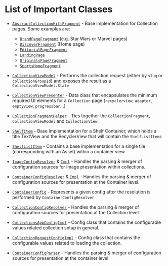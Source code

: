 # List of Important Classes

- [`AbstractCollectionHiltFragment`](https://github.bamtech.co/Android/Dmgz/blob/development/features/collections/src/main/java/com/bamtechmedia/dominguez/collections/AbstractCollectionHiltFragment.kt) - Base implementation for Collection pages. Some examples are:
    - [`BrandPageFragment`](https://github.bamtech.co/Android/Dmgz/blob/development/features/collections/src/main/java/com/bamtechmedia/dominguez/brand/BrandPageFragment.kt) (e.g. Star Wars or Marvel pages)
    - [`DiscoverFragment`](https://github.bamtech.co/Android/Dmgz/blob/development/features/collections/src/main/java/com/bamtechmedia/dominguez/discover/DiscoverFragment.kt) (Home page)
    - [`EditorialPageFragment`](https://github.bamtech.co/Android/Dmgz/blob/development/features/collections/src/main/java/com/bamtechmedia/dominguez/editorial/EditorialPageFragment.kt)
    - [`LandingPage`](https://github.bamtech.co/Android/Dmgz/blob/development/features/collections/src/main/java/com/bamtechmedia/dominguez/landing/LandingPageFragment.kt)
    - [`OriginalsPageFragment`](https://github.bamtech.co/Android/Dmgz/blob/development/features/collections/src/main/java/com/bamtechmedia/dominguez/originals/OriginalsPageFragment.kt)
    - [`SportsHomeFragment`](https://github.bamtech.co/Android/Dmgz/blob/development/features/collections/src/main/java/com/bamtechmedia/dominguez/sports/SportsHomeFragment.kt)

- [`CollectionViewModel`](https://github.bamtech.co/Android/Dmgz/blob/development/features/collectionsApi/src/main/java/com/bamtechmedia/dominguez/collections/CollectionViewModel.kt) - Performs the collection request (either by `slug` or `collectionGroupId`) and exposes the result as a `CollectionViewModel.State`

- [`CollectionViewPresenter`](https://github.bamtech.co/Android/Dmgz/blob/development/features/collectionsApi/src/main/java/com/bamtechmedia/dominguez/collections/CollectionViewPresenter.kt) - Data class that encapsulates the minimum required UI elements for a `Collection` page (`recyclerview`, `adapter`, `emptyview`, `progressbar`...)

- [`CollectionFragmentHelper`](https://github.bamtech.co/Android/Dmgz/blob/development/features/collections/src/main/java/com/bamtechmedia/dominguez/collections/CollectionFragmentHelper.kt) - Ties together the `CollectionFragment`, `CollectionViewModel` and `CollectionView`.

- [`ShelfItem`](https://github.bamtech.co/Android/Dmgz/blob/development/features/collections/src/main/java/com/bamtechmedia/dominguez/collections/items/ShelfItem.kt) - Base implementation for a Shelf Container, which holds a title TextView and the RecyclerView that will contain the `ShelfListItems`

- [`ShelfListItem`](https://github.bamtech.co/Android/Dmgz/blob/development/features/collections/src/main/java/com/bamtechmedia/dominguez/collections/items/ShelfListItem.kt) - Contains a base implementation for a single tile (corresponding with an Asset) within a container view.

- [`ImageConfigResolver`](https://github.bamtech.co/Android/Dmgz/blob/development/coreContentApi/src/main/java/com/bamtechmedia/dominguez/core/content/imageconfig/ImageConfigResolver.kt) & [`Impl`](https://github.bamtech.co/Android/Dmgz/blob/development/coreContent/src/main/java/com/bamtechmedia/dominguez/core/content/imageconfig/ImageConfigResolverImpl.kt) - Handles the parsing & merger of configuration sources for image presentation within collections.

- [`ContainerConfigResolver`](https://github.bamtech.co/Android/Dmgz/blob/development/features/collectionsApi/src/main/java/com/bamtechmedia/dominguez/collections/config/ContainerConfigResolver.kt) & [`Impl`](https://github.bamtech.co/Android/Dmgz/blob/development/features/collections/src/main/java/com/bamtechmedia/dominguez/collections/config/ContainerConfigResolverImpl.kt) - Handles the parsing & merger of configuration sources for presentation at the Container level.

- [`ContainerConfig`](https://github.bamtech.co/Android/Dmgz/blob/development/features/collectionsApi/src/main/java/com/bamtechmedia/dominguez/collections/config/ContainerConfig.kt) - Represents a given config after the resolution is performed by `ContainerConfigResolver`

- [`CollectionConfigResolver`](https://github.bamtech.co/Android/Dmgz/blob/development/features/collections/src/main/java/com/bamtechmedia/dominguez/collections/config/CollectionConfigResolver.kt) - Handles the parsing & merger of configuration sources for presentation at the Collection level.

- [`CollectionsAppConfigImpl`](https://github.bamtech.co/Android/Dmgz/blob/development/features/collections/src/main/java/com/bamtechmedia/dominguez/collections/config/CollectionsAppConfigImpl.kt) - Config class that contains the configurable values related collection setup in general.

- [`CollectionRequestConfigImpl`](https://github.bamtech.co/Android/Dmgz/blob/development/features/collections/src/main/java/com/bamtechmedia/dominguez/core/content/collections/CollectionRequestConfigImpl.kt) - Config class that contains the configurable values related to loading the collection.

- [`ContainerConfigParser`](https://github.bamtech.co/Android/Dmgz/blob/development/features/collections/src/main/java/com/bamtechmedia/dominguez/collections/config/ContainerConfigParser.kt) - Handles the parsing & merger of configuration sources for presentation at the container level.
